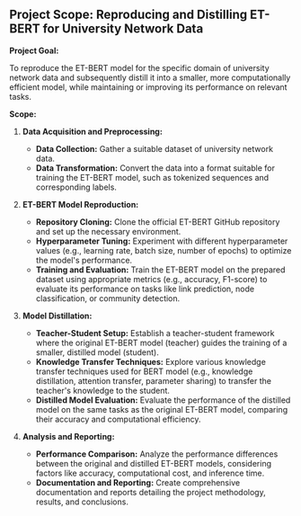 ## **Project Scope: Reproducing and Distilling ET-BERT for University Network Data**

**Project Goal:**

To reproduce the ET-BERT model for the specific domain of university network data and subsequently distill it into a smaller, more computationally efficient model, while maintaining or improving its performance on relevant tasks.

**Scope:**

1. **Data Acquisition and Preprocessing:**
   * **Data Collection:** Gather a suitable dataset of university network data.
   * **Data Transformation:** Convert the data into a format suitable for training the ET-BERT model, such as tokenized sequences and corresponding labels.

2. **ET-BERT Model Reproduction:**
   * **Repository Cloning:** Clone the official ET-BERT GitHub repository and set up the necessary environment.
   * **Hyperparameter Tuning:** Experiment with different hyperparameter values (e.g., learning rate, batch size, number of epochs) to optimize the model's performance.
   * **Training and Evaluation:** Train the ET-BERT model on the prepared dataset using appropriate metrics (e.g., accuracy, F1-score) to evaluate its performance on tasks like link prediction, node classification, or community detection.

3. **Model Distillation:**
   * **Teacher-Student Setup:** Establish a teacher-student framework where the original ET-BERT model (teacher) guides the training of a smaller, distilled model (student).
   * **Knowledge Transfer Techniques:** Explore various knowledge transfer techniques used for BERT model (e.g., knowledge distillation, attention transfer, parameter sharing) to transfer the teacher's knowledge to the student.
   * **Distilled Model Evaluation:** Evaluate the performance of the distilled model on the same tasks as the original ET-BERT model, comparing their accuracy and computational efficiency.

4. **Analysis and Reporting:**
   * **Performance Comparison:** Analyze the performance differences between the original and distilled ET-BERT models, considering factors like accuracy, computational cost, and inference time.
   * **Documentation and Reporting:** Create comprehensive documentation and reports detailing the project methodology, results, and conclusions.
